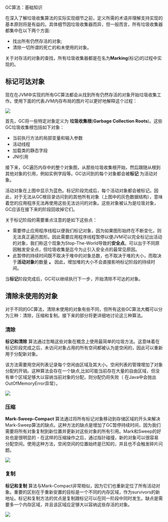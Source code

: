GC算法：基础知识

 在深入了解垃圾收集算法的实际实现细节之前，定义所需的术语并理解支持实现的基本原则将是有益的。具体细节因垃圾收集器而异，但一般而言，所有垃圾收集器都集中在以下两个方面:

- 找出所有仍然存活的对象;
- 清除一切所谓的死亡的和未使用的对象。

​     关于对存活的对象的查找，所有垃圾收集器都是在名为**Marking**(标记)的过程中实现的。

## 标记可达对象

 现在在JVM中实现的所有GC算法都会从找到所有仍然存活的对象开始垃圾收集工作。使用下面的代表JVM内存布局的图片可以更好地解释这个过程：

![](assets/Java-GC-mark-and-sweep.png)



首先，GC将一些特定对象定义为  **垃圾收集根**(**Garbage Collection Roots**)。这些GC垃圾收集根包括如下对象：

- 当前执行方法的局部变量和输入参数
- 活动线程
- 加载类的静态字段
- JNI引用

接下来，GC遍历内存中的整个对象图，从那些垃圾收集根开始，然后跟随从根到其他对象的引用，例如实例字段等。GC访问到的每个对象都会被**标记**  为活动对象。

  活动对象在上图中显示为蓝色。标记阶段完成后，每个活动对象都会被标记。因此，对于无法从GC根目录访问到的其他所有对象（上图中的灰色数据结构），意味着您的应用程序无法再使用这些无法访问的对象。这些对象被认为是垃圾对象，GC应该在接下来的阶段回收掉它们。

关于标记阶段的需要重点注意的是如下这些点：

- 需要停止应用程序线程以便我们标记对象，因为如果图形始终在不断变化，则无法真正遍历图形。因此需要应用程序线程暂停以便JVM可以完全标记出活动的对象，我们称这个现象为Stop-The-World导致的**安全点**。可以出于不同原因触发安全点，但垃圾收集是迄今为止引入安全点的最常见原因。
- 此暂停的持续时间既不取决于堆中的对象总数，也不取决于堆的大小，而取决于**活动对象**的数量  **。** 因此，增加堆的大小不会直接影响标记阶段的持续时间。

当**标记**阶段完成后，GC可以继续执行下一步，开始清除不可达的对象。

## 清除未使用的对象

对于不同的GC算法，清除未使用的对象有些不同，但所有这些GC算法大概可以分为三种：清除，压缩和复制。接下来的部分将更详细地讨论这三种算法。

### 清除

**标记和清除**  算法通过忽略这些对象在概念上使用最简单的垃圾方法。这意味着在标记阶段完成之后，未访问对象占用的所有空间都被认为是空闲的，因此可以重新用于分配新对象。

该方法需要用空闲列表记录每个空闲由区域及其大小。空闲列表的管理增加了对象分配的开销。这种算法会存在一个缺点,比如可能当前存在大量的自由区域，但没有单个区域足够大以容纳当前对象的分配，则分配仍将失败（ 在Java中会抛出OutOfMemoryError异常）。

![](assets/GC-sweep.png)

### 压缩

**Mark-Sweep-Compact**  算法通过将所有标记对象移动到存储区域的开头来解决Mark-Sweep算法的缺点。这种方法的缺点是增加了GC暂停持续时间，因为我们需要将所有对象复制到新位置并更新对这些对象的所有引用。Mark和Sweep的好处也是很明显的 - 在这样的压缩操作之后，通过指针碰撞，新的对象可以很容易分配空间。使用这种方法，空闲空间的位置始终是已知的，并且也不会触发碎片问题。

![](assets/GC-mark-sweep-compact.png)

### 复制

**标记和复制**  算法与Mark-Compact非常相似，因为它们也重新定位了所有活动对象。重要的区别在于重新安置的目标是一个不同的内存区域，作为survivors的新地址。标记和复制方法的优点是复制跟标记可以在同一阶段中同时发生。缺点是需要多一个内存区域，并且该区域应足够大以容纳这些存活的对象。

![](assets/GC-mark-and-copy-in-Java.png)